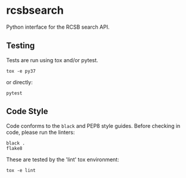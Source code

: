 # rcsbsearch
Python interface for the RCSB search API.

## Testing

Tests are run using tox and/or pytest.

    tox -e py37

or directly:

    pytest

## Code Style

Code conforms to the `black` and PEP8 style guides. Before checking in code, please run the linters:

    black .
    flake8

These are tested by the 'lint' tox environment:

    tox -e lint
